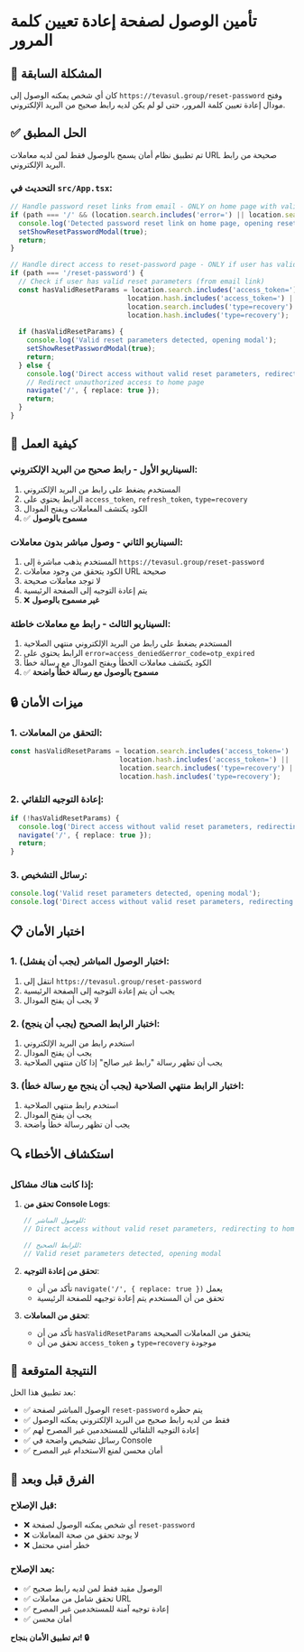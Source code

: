 # تأمين الوصول لصفحة إعادة تعيين كلمة المرور

## 🚨 المشكلة السابقة

كان أي شخص يمكنه الوصول إلى `https://tevasul.group/reset-password` وفتح مودال إعادة تعيين كلمة المرور، حتى لو لم يكن لديه رابط صحيح من البريد الإلكتروني.

## ✅ الحل المطبق

تم تطبيق نظام أمان يسمح بالوصول فقط لمن لديه معاملات URL صحيحة من رابط البريد الإلكتروني.

### التحديث في `src/App.tsx`:

```typescript
// Handle password reset links from email - ONLY on home page with valid parameters
if (path === '/' && (location.search.includes('error=') || location.search.includes('access_token=') || location.hash.includes('error=') || location.hash.includes('access_token='))) {
  console.log('Detected password reset link on home page, opening reset password modal');
  setShowResetPasswordModal(true);
  return;
}

// Handle direct access to reset-password page - ONLY if user has valid reset parameters
if (path === '/reset-password') {
  // Check if user has valid reset parameters (from email link)
  const hasValidResetParams = location.search.includes('access_token=') || 
                             location.hash.includes('access_token=') ||
                             location.search.includes('type=recovery') ||
                             location.hash.includes('type=recovery');
  
  if (hasValidResetParams) {
    console.log('Valid reset parameters detected, opening modal');
    setShowResetPasswordModal(true);
    return;
  } else {
    console.log('Direct access without valid reset parameters, redirecting to home');
    // Redirect unauthorized access to home page
    navigate('/', { replace: true });
    return;
  }
}
```

## 🎯 كيفية العمل

### السيناريو الأول - رابط صحيح من البريد الإلكتروني:
1. المستخدم يضغط على رابط من البريد الإلكتروني
2. الرابط يحتوي على `access_token`, `refresh_token`, `type=recovery`
3. الكود يكتشف المعاملات ويفتح المودال
4. ✅ **مسموح بالوصول**

### السيناريو الثاني - وصول مباشر بدون معاملات:
1. المستخدم يذهب مباشرة إلى `https://tevasul.group/reset-password`
2. الكود يتحقق من وجود معاملات URL صحيحة
3. لا توجد معاملات صحيحة
4. يتم إعادة التوجيه إلى الصفحة الرئيسية
5. ❌ **غير مسموح بالوصول**

### السيناريو الثالث - رابط مع معاملات خاطئة:
1. المستخدم يضغط على رابط من البريد الإلكتروني منتهي الصلاحية
2. الرابط يحتوي على `error=access_denied&error_code=otp_expired`
3. الكود يكتشف معاملات الخطأ ويفتح المودال مع رسالة خطأ
4. ✅ **مسموح بالوصول مع رسالة خطأ واضحة**

## 🔒 ميزات الأمان

### 1. التحقق من المعاملات:
```typescript
const hasValidResetParams = location.search.includes('access_token=') || 
                           location.hash.includes('access_token=') ||
                           location.search.includes('type=recovery') ||
                           location.hash.includes('type=recovery');
```

### 2. إعادة التوجيه التلقائي:
```typescript
if (!hasValidResetParams) {
  console.log('Direct access without valid reset parameters, redirecting to home');
  navigate('/', { replace: true });
  return;
}
```

### 3. رسائل التشخيص:
```typescript
console.log('Valid reset parameters detected, opening modal');
console.log('Direct access without valid reset parameters, redirecting to home');
```

## 📋 اختبار الأمان

### 1. اختبار الوصول المباشر (يجب أن يفشل):
1. انتقل إلى `https://tevasul.group/reset-password`
2. يجب أن يتم إعادة التوجيه إلى الصفحة الرئيسية
3. لا يجب أن يفتح المودال

### 2. اختبار الرابط الصحيح (يجب أن ينجح):
1. استخدم رابط من البريد الإلكتروني
2. يجب أن يفتح المودال
3. يجب أن تظهر رسالة "رابط غير صالح" إذا كان منتهي الصلاحية

### 3. اختبار الرابط منتهي الصلاحية (يجب أن ينجح مع رسالة خطأ):
1. استخدم رابط منتهي الصلاحية
2. يجب أن يفتح المودال
3. يجب أن تظهر رسالة خطأ واضحة

## 🔍 استكشاف الأخطاء

### إذا كانت هناك مشاكل:

1. **تحقق من Console Logs**:
   ```javascript
   // للوصول المباشر:
   // Direct access without valid reset parameters, redirecting to home
   
   // للرابط الصحيح:
   // Valid reset parameters detected, opening modal
   ```

2. **تحقق من إعادة التوجيه**:
   - تأكد من أن `navigate('/', { replace: true })` يعمل
   - تحقق من أن المستخدم يتم إعادة توجيهه للصفحة الرئيسية

3. **تحقق من المعاملات**:
   - تأكد من أن `hasValidResetParams` يتحقق من المعاملات الصحيحة
   - تحقق من أن `access_token` و `type=recovery` موجودة

## 🎯 النتيجة المتوقعة

بعد تطبيق هذا الحل:
- ✅ الوصول المباشر لصفحة `reset-password` يتم حظره
- ✅ فقط من لديه رابط صحيح من البريد الإلكتروني يمكنه الوصول
- ✅ إعادة التوجيه التلقائي للمستخدمين غير المصرح لهم
- ✅ رسائل تشخيص واضحة في Console
- ✅ أمان محسن لمنع الاستخدام غير المصرح

## 🔄 الفرق قبل وبعد

### قبل الإصلاح:
- ❌ أي شخص يمكنه الوصول لصفحة `reset-password`
- ❌ لا يوجد تحقق من صحة المعاملات
- ❌ خطر أمني محتمل

### بعد الإصلاح:
- ✅ الوصول مقيد فقط لمن لديه رابط صحيح
- ✅ تحقق شامل من معاملات URL
- ✅ إعادة توجيه آمنة للمستخدمين غير المصرح
- ✅ أمان محسن

**تم تطبيق الأمان بنجاح! 🔒**
